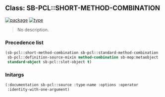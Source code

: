 ## Class: SB-PCL::SHORT-METHOD-COMBINATION
[![package](https://img.shields.io/badge/Package-SB--PCL-5f9ea0.svg?style=social&colorA=999999)](../) [![type](https://img.shields.io/badge/Type-Class-5f9ea0.svg?style=social&colorA=999999)](../#class) 

> No description.

### Precedence list
```cl
(sb-pcl::short-method-combination sb-pcl::standard-method-combination
 sb-pcl::definition-source-mixin method-combination sb-mop:metaobject
 standard-object sb-pcl::slot-object t)
```
### Initargs
```cl
(:documentation sb-pcl::source :type-name :options :operator
 :identity-with-one-argument)
```
